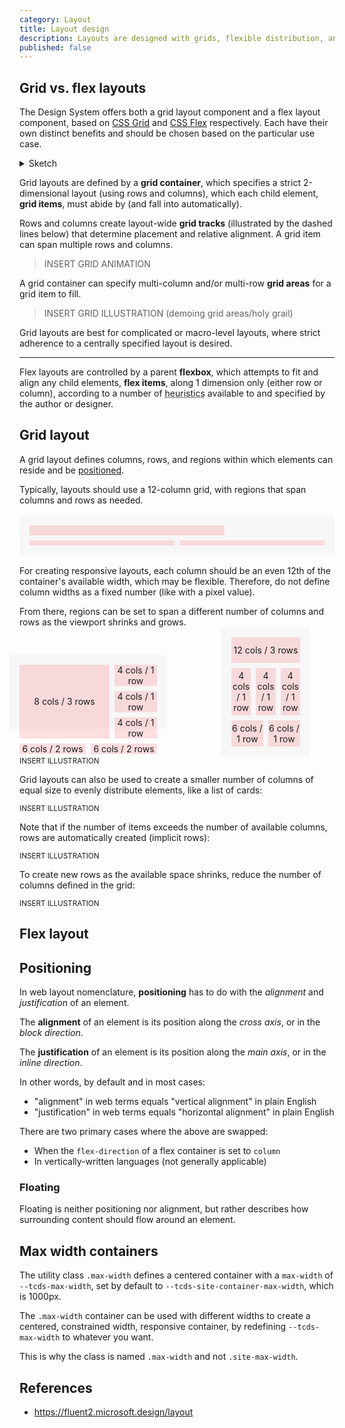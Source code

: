 ```yaml
---
category: Layout
title: Layout design
description: Layouts are designed with grids, flexible distribution, and responsive positioning and sizing.
published: false
---
```


## Grid vs. flex layouts
The Design System offers both a grid layout component and a flex layout component, based on [CSS Grid]() and [CSS Flex]() respectively. Each have their own distinct benefits and should be chosen based on the particular use case.

<details>
  <summary>Sketch</summary>

Highly visual, very simple illustrations and animations about the fundamental differences between grids and flex layouts.

* Grids define rows and columns, and children generally fall within the "tracks" defined by the grid container. They can span multiple rows and columns, but otherwise must abide by the layout defined by the parent. (Animation idea: lines drawn for columns and rows; items fill in one at a time, uniform size/spans; some items start to span multiple columns, forcing items over into new rows, abiding by the track definitions.)
* Flex layouts attempt to force items onto rows; define how items are positioned within a row (space-between, space-around, etc.); can kick off into new rows, but those rows aren't defined; items can center within their rows without respect to other rows, in other words there are no column tracks.
  * Animation idea 1: blocks that stack vertically - they then are forced onto one row, but extend past their container at first, before being squeezed to confine to the width of the flex parent as part of the animation; each block starts with `flex: 1 0`, but then adapt to a `fit-content` width, then the animation cycles through `space-between`, `space-around`, etc.
</details>

Grid layouts are defined by a **grid container**, which specifies a strict 2-dimensional layout (using rows and columns), which each child element, **grid items**, must abide by (and fall into automatically).

Rows and columns create layout-wide **grid tracks** (illustrated by the dashed lines below) that determine placement and relative alignment. A grid item can span multiple rows and columns.

> INSERT GRID ANIMATION

A grid container can specify multi-column and/or multi-row **grid areas** for a grid item to fill.

> INSERT GRID ILLUSTRATION
(demoing grid areas/holy grail)

Grid layouts are best for complicated or macro-level layouts, where strict adherence to a centrally specified layout is desired.

----

Flex layouts are controlled by a parent **flexbox**, which attempts to fit and align any child elements, **flex items**, along 1 dimension only (either row or column), according to a number of <abbr title="Simple rules to inform complicated decisions.">heuristics</abbr> available to and specified by the author or designer.

## Grid layout
A grid layout defines columns, rows, and regions within which elements can reside and be [positioned](#positioning).

Typically, layouts should use a 12-column grid, with regions that span columns and rows as needed.

<style>
.grid-demo {
  display: grid;
  grid-template-columns: repeat(12, 1fr);
  gap: .5rem;
  max-width: 650px;
  margin: 1rem auto;
  aspect-ratio: var(--tcds-aspect-ratio-widescreen);
  background: rgb(0 0 0 / 2.5%);
  padding: 1rem;
  border-radius: var(--tcds-border-radius-m);
}

.grid-demo__column-fill {
  grid-column: span 1;
  border: 1px dashed var(--tcds-color-navy);
  background: var(--tcds-color-baby-blue);
  border-top: 0;
  border-bottom: 0;
  opacity: .2;
  grid-row: 1 / 6;
  z-index: 1;
}

.grid-demo__region {
  background: rgb(255 0 15 / 12%);
  border-radius: var(--tcds-border-radius-m);
  display: grid;
  place-items: center;
  text-align: center;
  font-family: var(--tcds-font-ui);
  font-weight: var(--tcds-font-weight-semibold);
  font-size: var(--tcds-font-size-s);
  z-index: 2;
  color: var(--tcds-color-gray-3);
}

.responsive-demo {
  width: 100%;
  margin: 1rem auto;
  display: grid;
  grid-template-columns: 1fr 2rem 1fr;
  gap: 1rem;
  place-items: center;
  aspect-ratio: var(--tcds-aspect-ratio-ultrawide);
}

.responsive-demo .grid-demo {
  margin: 0;
}

.grid-demo--desktop {
  height: 50%;
  width: 100%;
}

.grid-demo--mobile {
  width: 50%;
  height: 100%;
}
</style>

<div class="grid-demo">
  <!--twig
    {% for i in 1..12 %}
      <div class="grid-demo__column-fill" style="grid-column: {{ i }} / {{ i + 1 }}"></div>
    {% endfor %}
  twig-->
  <div class="grid-demo__region" style="grid-column: 1 / 9; grid-row: 1 / 4"></div>
  <div class="grid-demo__region" style="grid-column: 9 / -1; grid-row: 1 / 2"></div>
  <div class="grid-demo__region" style="grid-column: 9 / -1; grid-row: 2 / 3"></div>
  <div class="grid-demo__region" style="grid-column: 9 / -1; grid-row: 3 / 4"></div>
  <div class="grid-demo__region" style="grid-column: 1 / 7; grid-row: 4 / 6"></div>
  <div class="grid-demo__region" style="grid-column: 7 / -1; grid-row: 4 / 6"></div>
</div>

For creating responsive layouts, each column should be an even 12th of the container's available width, which may be flexible. Therefore, do not define column widths as a fixed number (like with a pixel value).

From there, regions can be set to span a different number of columns and rows as the viewport shrinks and grows.

<div class="responsive-demo">
  <div class="grid-demo grid-demo--desktop">
    <!--twig
      {% for i in 1..12 %}
        <div class="grid-demo__column-fill" style="grid-column: {{ i }} / {{ i + 1 }}"></div>
      {% endfor %}
    twig-->
    <div class="grid-demo__region" style="grid-column: 1 / 9; grid-row: 1 / 4">
      <span>8 cols / 3 rows</span>
    </div>
    <div class="grid-demo__region" style="grid-column: 9 / -1; grid-row: 1 / 2">
      <span>4 cols / 1 row</span>
    </div>
    <div class="grid-demo__region" style="grid-column: 9 / -1; grid-row: 2 / 3">
      <span>4 cols / 1 row</span>
    </div>
    <div class="grid-demo__region" style="grid-column: 9 / -1; grid-row: 3 / 4">
      <span>4 cols / 1 row</span>
    </div>
    <div class="grid-demo__region" style="grid-column: 1 / 7; grid-row: 4 / 6">
      <span>6 cols / 2 rows</span>
    </div>
    <div class="grid-demo__region" style="grid-column: 7 / -1; grid-row: 4 / 6">
      <span>6 cols / 2 rows</span>
    </div>
  </div>
  <tcds-icon icon="arrow-right"></tcds-icon>
  <div class="grid-demo grid-demo--mobile">
    <!--twig
      {% for i in 1..12 %}
        <div class="grid-demo__column-fill" style="grid-column: {{ i }} / {{ i + 1 }}"></div>
      {% endfor %}
    twig-->
    <div class="grid-demo__region" style="grid-column: 1 / -1; grid-row: 1 / 4">
      <span>12 cols / 3 rows</span>
    </div>
    <div class="grid-demo__region" style="grid-column: 1 / 5; grid-row: 4 / 5">
      <span>4 cols / 1 row</span>
    </div>
    <div class="grid-demo__region" style="grid-column: 5 / 9; grid-row: 4 / 5">
      <span>4 cols / 1 row</span>
    </div>
    <div class="grid-demo__region" style="grid-column: 9 / -1; grid-row: 4 / 5">
      <span>4 cols / 1 row</span>
    </div>
    <div class="grid-demo__region" style="grid-column: 1 / 7; grid-row: 5 / 6">
      <span>6 cols / 1 row</span>
    </div>
    <div class="grid-demo__region" style="grid-column: 7 / -1; grid-row: 5 / 6">
      <span>6 cols / 1 row</span>
    </div>
  </div>
</div>

<small style="display: block" class="text-center">INSERT ILLUSTRATION</small>

Grid layouts can also be used to create a smaller number of columns of equal size to evenly distribute elements, like a list of cards:

<small style="display: block" class="text-center">INSERT ILLUSTRATION</small>

Note that if the number of items exceeds the number of available columns, rows are automatically created (implicit rows):

<small style="display: block" class="text-center">INSERT ILLUSTRATION</small>

To create new rows as the available space shrinks, reduce the number of columns defined in the grid:

<small style="display: block" class="text-center">INSERT ILLUSTRATION</small>

## Flex layout

## Positioning
In web layout nomenclature, **positioning** has to do with the *alignment* and *justification* of an element.

The **alignment** of an element is its position along the *cross axis*, or in the *block direction*.

The **justification** of an element is its position along the *main axis*, or in the *inline direction*.

In other words, by default and in most cases:
* "alignment" in web terms equals "vertical alignment" in plain English
* "justification" in web terms equals "horizontal alignment" in plain English

There are two primary cases where the above are swapped:
* When the `flex-direction` of a flex container is set to `column`
* In vertically-written languages (not generally applicable)

### Floating
Floating is neither positioning nor alignment, but rather describes how surrounding content should flow around an element.

## Max width containers
The utility class `.max-width` defines a centered container with a `max-width` of `--tcds-max-width`, set by default to `--tcds-site-container-max-width`, which is 1000px.

The `.max-width` container can be used with different widths to create a centered, constrained width, responsive container, by redefining `--tcds-max-width` to whatever you want.

This is why the class is named `.max-width` and not `.site-max-width`.

## References
* https://fluent2.microsoft.design/layout
